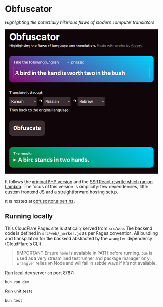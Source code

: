 # Obfuscator

_Highlighting the potentially hilarious flaws of modern computer translators_

![](./screenshot.png)

It follows the [original PHP version](https://github.com/albertnis/obfuscator) and the [SSR React rewrite which ran on Lambda](https://github.com/albertnis/obfuscator-serverless). The focus of this version is simplicity: few dependencies, little custom frontend JS and a straightforward hosting setup.

It is hosted at [obfuscator.albert.nz](https://obfuscator.albert.nz).

## Running locally

This CloudFlare Pages site is statically served from `src/web`. The backend code is defined in `src/web/_worker.js` as per Pages convention. All bundling and transpilation for the backend abstracted by the `wrangler` dependency (CloudFlare's CLI).

> !IMPORTANT
> Ensure `node` is available in PATH before running.
> `bun` is used as a very streamlined test runner and package manager only; `wrangler` relies on Node and will fail in subtle ways if it's not available.

Run local dev server on port 8787:

```shell
bun run dev
```

Run unit tests:

```shell
bun test
```
